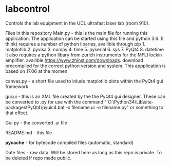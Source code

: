 # labcontrol

Controls the lab equipment in the UCL ultrafast laser lab (room 910).

Files in this repository
  Main.py - this is the main file for running this application. The application can be started using this file and python 3.6. (I think)
    requires a number of python libaries, availible through pip
      1. matplotlib
      2. pyvisa 
      3. numpy
      4. time
      5. pyserial
      6. sys
      7. PyQt4
      8. datetime
    it also requires a python libary from zurich instruments for the MFLI lockin amplifier. availible https://www.zhinst.com/downloads. download precompiled for the correct python version and system. This appplication is based on 17.06 at the momen
 
 canvas.py - a short file used to inlude matplotlib plots within the PyQt4 gui framework
 
 gui.ui - this is an XML file created by the the PyQt4 gui designer. These can be converted to .py for use with the command " C:\Python34\Lib\site-packages\PyQt4\pyuic4.bat -x filename.ui -o filename.py" or something to that effect.
 
 Gui.py - the converted .ui file
 
 README.md - this file
 
 __pycache__ - for bytecode compiled files (automatic, standard)
 
 Date files - raw data. Will be stored here as long as this repo is private. To be deleted if repo made public.
      
